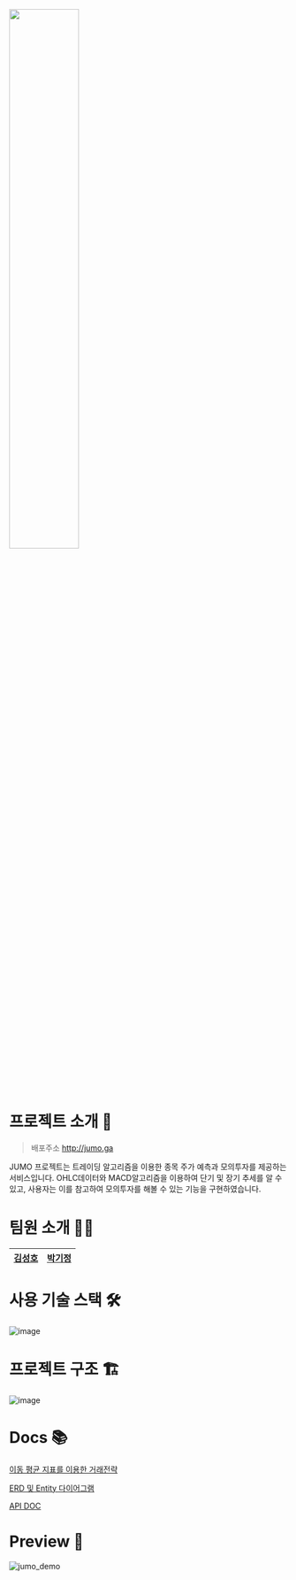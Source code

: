 <img src="https://user-images.githubusercontent.com/58316676/140643094-996670c3-9d57-4a9c-a76c-4578c06172ae.png" width="50%" height="50%"/> 



# 프로젝트 소개 📜

> 배포주소 http://jumo.ga

JUMO 프로젝트는 트레이딩 알고리즘을 이용한 종목 주가 예측과 모의투자를 제공하는 서비스입니다. OHLC데이터와 MACD알고리즘을 이용하여 단기 및 장기 추세를 알 수 있고, 사용자는 이를 참고하여 모의투자를 해볼 수 있는 기능을 구현하였습니다.



# 팀원 소개 👨‍💻

| [김성호](https://github.com/kimsungho97) | [박기정](https://github.com/kidjung) |
| ---------------------------------------- | ------------------------------------ |



# 사용 기술 스택 🛠

![image](https://user-images.githubusercontent.com/58316676/140643716-31e5849d-ed3f-4cd3-a490-5f84641600e8.png)



# 프로젝트 구조 🏗

![image](https://user-images.githubusercontent.com/58316676/140644492-fa95fe88-17f0-4a23-8825-1b66dfb7b46b.png)





# Docs 📚

[이동 평균 지표를 이용한 거래전략](https://github.com/kimsungho97/JUMO/wiki/%EC%9D%B4%EB%8F%99-%ED%8F%89%EA%B7%A0-%EC%A7%80%ED%91%9C%EB%A5%BC-%EC%9D%B4%EC%9A%A9%ED%95%9C-%EA%B1%B0%EB%9E%98-%EC%A0%84%EB%9E%B5)



[ERD 및 Entity 다이어그램](https://github.com/kimsungho97/JUMO/wiki/%ED%94%84%EB%A1%9C%EC%A0%9D%ED%8A%B8-ERD%EC%99%80-%EC%97%94%ED%8B%B0%ED%8B%B0-%EB%8B%A4%EC%9D%B4%EC%96%B4%EA%B7%B8%EB%9E%A8)



[API DOC](https://github.com/kimsungho97/JUMO/wiki/API-DOC)







# Preview 🎥

![jumo_demo](https://user-images.githubusercontent.com/58316676/140649976-fe4fcb1a-8f78-4296-afc7-efdcca0008e3.gif)

